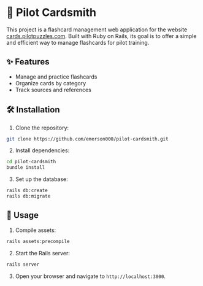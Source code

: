 # 🚀 Pilot Cardsmith

This project is a flashcard management web application for the website [cards.pilotpuzzles.com](https://cards.pilotpuzzles.com). Built with Ruby on Rails, its goal is to offer a simple and efficient way to manage flashcards for pilot training.

## ✨ Features

- Manage and practice flashcards
- Organize cards by category
- Track sources and references

## 🛠️ Installation

1. Clone the repository:

```bash
git clone https://github.com/emerson000/pilot-cardsmith.git
```

2. Install dependencies:

```bash
cd pilot-cardsmith
bundle install
```

3. Set up the database:

```bash
rails db:create
rails db:migrate
```

## 📖 Usage

1. Compile assets:

```bash
rails assets:precompile
```

2. Start the Rails server:

```bash
rails server
```

3. Open your browser and navigate to `http://localhost:3000`.
